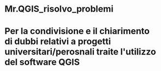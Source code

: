# Mr.QGIS_risolvo_problemi


# Per la condivisione e il chiarimento di dubbi relativi a progetti universitari/perosnali traite l'utilizzo del software QGIS
